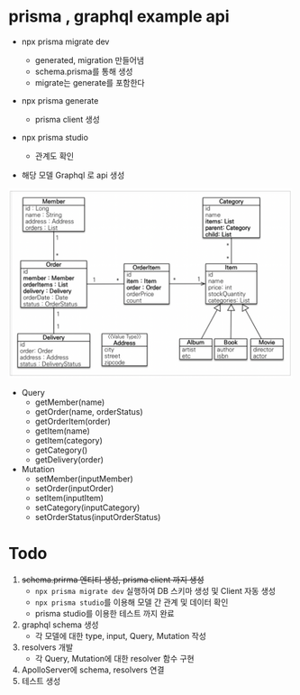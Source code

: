 
# prisma , graphql example api

- npx prisma migrate dev
    - generated, migration 만들어냄
    - schema.prisma를 통해 생성
    - migrate는 generate를 포함한다
- npx prisma generate
    - prisma client 생성
- npx prisma studio
    - 관계도 확인

- 해당 모델 Graphql 로 api 생성

![model](images/model.webp)

- Query
    - getMember(name)
    - getOrder(name, orderStatus)
    - getOrderItem(order)
    - getItem(name)
    - getItem(category)
    - getCategory()
    - getDelivery(order)
- Mutation
    - setMember(inputMember)
    - setOrder(inputOrder)
    - setItem(inputItem)
    - setCategory(inputCategory)
    - setOrderStatus(inputOrderStatus)


# Todo

1. ~~schema.prirma 엔티티 생성, prisma client 까지 생성~~
    - `npx prisma migrate dev` 실행하여 DB 스키마 생성 및 Client 자동 생성
    - `npx prisma studio`를 이용해 모델 간 관계 및 데이터 확인
    - prisma studio를 이용한 테스트 까지 완료
2. graphql schema 생성
    - 각 모델에 대한 type, input, Query, Mutation 작성
3. resolvers 개발
    - 각 Query, Mutation에 대한 resolver 함수 구현
4. ApolloServer에 schema, resolvers 연결
5. 테스트 생성